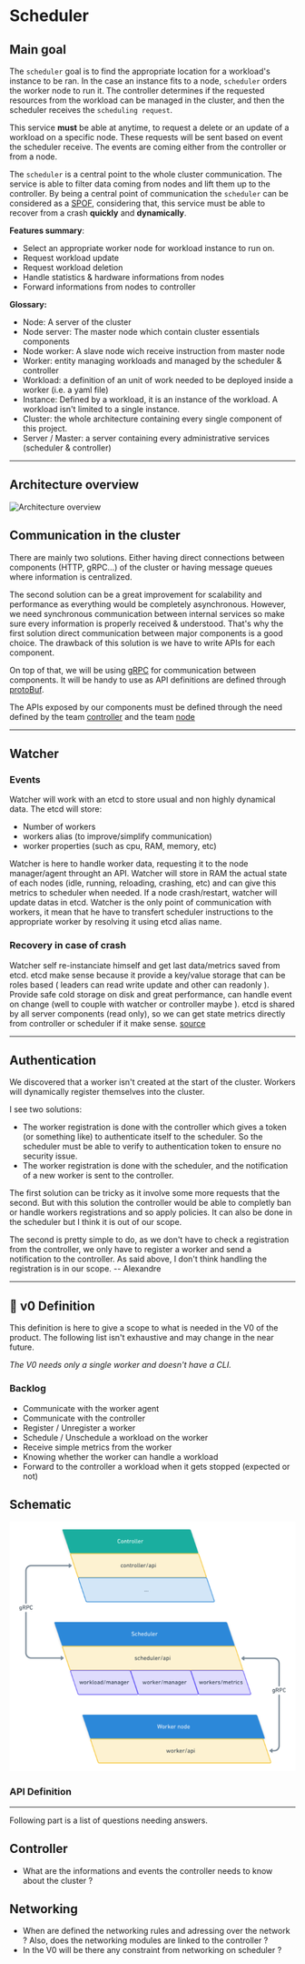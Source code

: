 # Scheduler

## Main goal

The `scheduler` goal is to find the appropriate location for a workload's instance to be ran.
In the case an instance fits to a node, `scheduler` orders the worker node to run it. The controller determines
if the requested resources from the workload can be managed in the cluster, and then the scheduler receives the `scheduling request`.

This service **must** be able at anytime, to request a delete or an update of a workload on a specific
node. These requests will be sent based on event the scheduler receive. The events are coming either from the controller or from a node.

The `scheduler` is a central point to the whole cluster communication. The service is able to filter
data coming from nodes and lift them up to the controller. By being a central point of communication
the `scheduler` can be considered as a [SPOF](https://en.wikipedia.org/wiki/Single_point_of_failure), 
considering that, this service must be able to recover from a crash **quickly** and **dynamically**.

**Features summary**:

* Select an appropriate worker node for workload instance to run on.
* Request workload update 
* Request workload deletion
* Handle statistics & hardware informations from nodes
* Forward informations from nodes to controller 

**Glossary:**
* Node: A server of the cluster
* Node server: The master node which contain cluster essentials components
* Node worker: A slave node wich receive instruction from master node
* Worker: entity managing workloads and managed by the scheduler & controller
* Workload: a definition of an unit of work needed to be deployed inside a worker (i.e. a yaml file)
* Instance: Defined by a workload, it is an instance of the workload. A workload isn't limited to a single instance. 
* Cluster: the whole architecture containing every single component of this project. 
* Server / Master: a server containing every administrative services (scheduler & controller)

---

## Architecture overview

![Architecture overview](https://cdn.discordapp.com/attachments/828205813336244254/842476988290695187/a051f160-4d85-4c5c-a49b-0354ca9272d2.png)

## Communication in the cluster 

There are mainly two solutions. Either having direct connections between components (HTTP, gRPC...) of the cluster or having
message queues where information is centralized.

The second solution can be a great improvement for scalability and performance as everything would be completely asynchronous. 
However, we need synchronous communication between internal services so make sure every information is properly received & understood.
That's why the first solution direct communication between major components is a good choice. The drawback of this solution is we have 
to write APIs for each component. 

On top of that, we will be using [gRPC](https://grpc.io/) for communication between components. It will be handy to use 
as API definitions are defined through [protoBuf](https://developers.google.com/protocol-buffers). 

The APIs exposed by our components must be defined through the need defined by the team 
[controller](#controller) and the team [node](#node)

---

## Watcher 

### Events 

Watcher will work with an etcd to store usual and non highly dynamical data.
The etcd will store:
 - Number of workers
 - workers alias (to improve/simplify communication)
 - worker properties (such as cpu, RAM, memory, etc)

Watcher is here to handle worker data, requesting it to the node manager/agent throught an API.
Watcher will store in RAM the actual state of each nodes (idle, running, reloading, crashing, etc) and can give this metrics to scheduler when needed. If a node crash/restart, watcher will update datas in etcd.
Watcher is the only point of communication with workers, it mean that he have to transfert scheduler instructions to the appropriate worker by resolving it using etcd alias name.

### Recovery in case of crash

Watcher self re-instanciate himself and get last data/metrics saved from etcd.
etcd make sense because it provide a key/value storage that can be roles based ( leaders can read write update and other can readonly ). Provide safe cold storage on disk and great performance, can handle event on change (well to couple with watcher or controller maybe ). etcd is shared by all server components (read only), so we can get state metrics directly from controller or scheduler if it make sense.
[source](https://www.ibm.com/cloud/learn/etcd)

---

## Authentication 

We discovered that a worker isn't created at the start of the cluster. Workers will dynamically register themselves into the cluster. 

I see two solutions:

- The worker registration is done with the controller which gives a token (or something like) to authenticate itself to the scheduler. So the scheduler must be able to verify to authentication token to ensure no security issue. 
- The worker registration is done with the scheduler, and the notification of a new worker is sent to the controller. 

The first solution can be tricky as it involve some more requests that the second. But with this solution the controller would be able to completly ban or handle workers registrations and so apply policies. It can also be done in the scheduler but I think it is out of our scope. 

The second is pretty simple to do, as we don't have to check a registration from the controller, we only have to register a worker and send a notification to the controller. As said above, I don't think handling the registration is in our scope. -- Alexandre

---

## 🎉 v0 Definition 

This definition is here to give a scope to what is needed in the V0 of the product. The following list isn't exhaustive and may change in the near future. 

*The V0 needs only a single worker and doesn't have a CLI.*

### Backlog 

- Communicate with the worker agent 
- Communicate with the controller
- Register / Unregister a worker
- Schedule / Unschedule a workload on the worker 
- Receive simple metrics from the worker
- Knowing whether the worker can handle a workload
- Forward to the controller a workload when it gets stopped (expected or not)

## Schematic

![v0_schema](./assets/arch_v0.png)

### API Definition 


--- 

Following part is a list of questions needing answers.

## Controller

* What are the informations and events the controller needs to know about the cluster ?

## Networking 

- When are defined the networking rules and adressing over the network ? Also, does the networking modules are linked to the controller ? 
- In the V0 will be there any constraint from networking on scheduler ?
